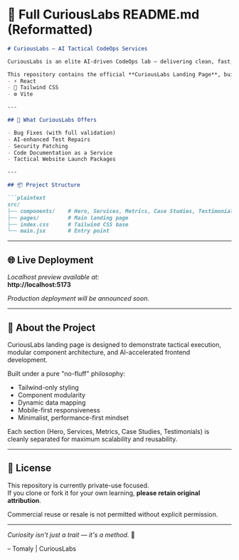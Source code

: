 
# 📄 Full CuriousLabs README.md (Reformatted)

```markdown
# CuriousLabs — AI Tactical CodeOps Services

CuriousLabs is an elite AI-driven CodeOps lab — delivering clean, fast, and trace-validated code repair missions for founders, dev teams, and indie hackers.

This repository contains the official **CuriousLabs Landing Page**, built using:
- ⚡ React
- 🎨 Tailwind CSS
- ⚙️ Vite

---

## 🚀 What CuriousLabs Offers

- Bug Fixes (with full validation)
- AI-enhanced Test Repairs
- Security Patching
- Code Documentation as a Service
- Tactical Website Launch Packages

---

## 📦 Project Structure

```plaintext
src/
├── components/    # Hero, Services, Metrics, Case Studies, Testimonials
├── pages/         # Main landing page
├── index.css      # Tailwind CSS base
└── main.jsx       # Entry point
```

---

## 🌐 Live Deployment

_Localhost preview available at:_  
**http://localhost:5173**

_Production deployment will be announced soon._

---

## 🧠 About the Project

CuriousLabs landing page is designed to demonstrate tactical execution, modular component architecture, and AI-accelerated frontend development.

Built under a pure "no-fluff" philosophy:
- Tailwind-only styling
- Component modularity
- Dynamic data mapping
- Mobile-first responsiveness
- Minimalist, performance-first mindset

Each section (Hero, Services, Metrics, Case Studies, Testimonials) is cleanly separated for maximum scalability and reusability.

---

## 📜 License

This repository is currently private-use focused.  
If you clone or fork it for your own learning, **please retain original attribution**.

Commercial reuse or resale is not permitted without explicit permission.

---

_Curiosity isn't just a trait — it's a method._ 🧠

– Tomaly | CuriousLabs
